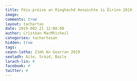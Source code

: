 ```yaml
---
title: Fèis-pròise an Rìoghachd Aonaichte is Èirinn 2019
image:
comments: true
layout: tachartas
date: 2019-002-21 12:00:00
author: Crìstean MacMhìcheil
categories: tachartasan
hidden: true
tags:
ceann-latha: 21mh An Gearran 2019
seoladh: Àite, Sràid, Baile
larach-lin: #
facebook: #
twitter: #
---
```

